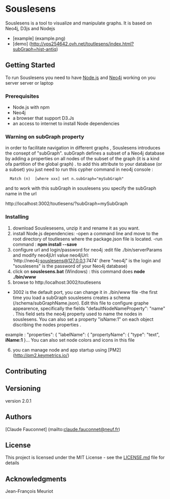 # Souslesens

Souslesens is a tool to visualize and manipulate graphs. It is based on Neo4j, D3js and Nodejs
- [example] (example.png)
- [demo] (http://vps254642.ovh.net/toutlesens/index.html?subGraph=hist-antiq)

## Getting Started

To run Souslesens you need to have  [Node.js](https://nodejs.org/en/) and  [Neo4j](https://neo4j.com/download/) working on you server server or laptop

### Prerequisites

- Node.js with npm
- Neo4j
- a browser that support D3.Js
- an access to internet to install Node dependencies

### Warning on subGraph property
in order to facilitate navigation in different graphs , Souslesens introduces  the consept of "subGraph". subGraph defines a subset of a Neo4j database by adding a properties on all nodes of the subset of the graph (it is a kind ofa partition of the global graph)  . to add this attribute to your database (or a subset) you just need to run this cypher command in neo4j console :

      Match (n)  [where xxx] set n.subGraph="mySubGraph"
      
 and to work with this subGraph in souslesens you specify the subGraph name in the url 
 
 http://localhost:3002/toutlesens/?subGraph=mySubGraph
      
  
### Installing
1. download Souslesesens, unzip it and rename it as you want.
2. install  Node.js dependencies:
 -open a command line and move to the root directory of toutlesens where the package.json file is located.
 -run command : **npm install --save**
3. configure  url and login/password for neo4j :edit file ./bin/serverParams and modify neo4jUrl value  neo4jUrl: 'http://neo4j:souslesens@127.0.0.1:7474' (here "neo4j" is the login and "souslesens" is the password of your Neo4j database)
4. click on **souslesens.bat** (Windows) : this command does **node ./bin/www**
5. browse to http:/localhost:3002/toutlesens 
  - 3002 is the default port, you can change it in ./bin/www file
  -the first time you load a subGraph souslesens creates a schema (/schema/subGraphName.json). Edit this file to configure graphe appearence, specifically the fields "defaultNodeNameProperty": "name" . This field sets the neo4j property used to name the nodes in souslesens. You can also set a property "isName:1" on each object discribing the nodes properties .
  
  example :
  "properties": {
        "labelName": {
            "propertyName": {
                "type": "text",
                **iName:1**
            }...
  You can also set node colors and icons in this file
  
6. you can manage node and app startup using [PM2] (http://pm2.keymetrics.io/)


## Contributing


## Versioning
version 2.0.1
## Authors
[Claude Fauconnet] (mailto:claude.fauconnet@neuf.fr)

## License

This project is licensed under the MIT License - see the [LICENSE.md](LICENSE.md) file for details

## Acknowledgments
 Jean-François Meuriot
